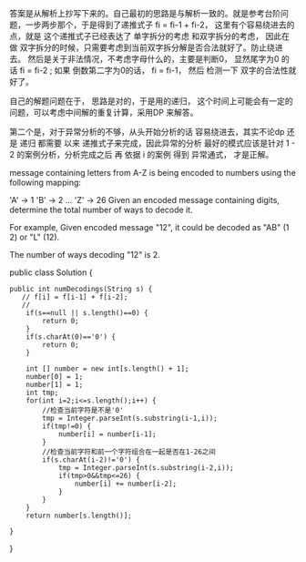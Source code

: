 答案是从解析上抄写下来的。自己最初的思路是与解析一致的。就是参考台阶问题，一步两步那个，于是得到了递推式子 fi = fi-1 + fi-2， 这里有个容易绕进去的点，就是 这个递推式子已经表达了 单字拆分的考虑 和双字拆分的考虑， 因此在做 双字拆分的时候，只需要考虑到当前双字拆分解是否合法就好了。防止绕进去。  然后是关于非法情况，不考虑字母什么的，主要是判断0，  显然尾字为0 的话  fi = fi-2 ; 如果 倒数第二字为0的话， fi = fi-1， 然后 检测一下 双字的合法性就好了。

自己的解题问题在于， 思路是对的，于是用的递归， 这个时间上可能会有一定的问题，可以考虑中间解的重复计算，采用DP 来解答。

第二个是，对于异常分析的不够，从头开始分析的话 容易绕进去，其实不论dp 还是 递归 都需要 以来 递推式子来完成，因此异常的分析 最好的模式应该是针对 1 -  2 的案例分析，分析完成之后 再 依据 i 的案例 得到 异常通式， 才是正解。


 message containing letters from A-Z is being encoded to numbers using the following mapping:

'A' -> 1
'B' -> 2
...
'Z' -> 26
Given an encoded message containing digits, determine the total number of ways to decode it.

For example,
Given encoded message "12", it could be decoded as "AB" (1 2) or "L" (12).

The number of ways decoding "12" is 2.


public class Solution {

    
    public int numDecodings(String s) {
       // f[i] = f[i-1] + f[i-2];
       // 
        if(s==null || s.length()==0) {  
            return 0;  
        }  
        if(s.charAt(0)=='0') {  
            return 0;  
        }  
          
        int [] number = new int[s.length() + 1];  
        number[0] = 1;  
        number[1] = 1;  
        int tmp;  
        for(int i=2;i<=s.length();i++) {  
            //检查当前字符是不是'0'  
            tmp = Integer.parseInt(s.substring(i-1,i));  
            if(tmp!=0) {              
                number[i] = number[i-1];  
            }  
            //检查当前字符和前一个字符组合在一起是否在1-26之间  
            if(s.charAt(i-2)!='0') {  
                tmp = Integer.parseInt(s.substring(i-2,i));  
                if(tmp>0&&tmp<=26) {  
                    number[i] += number[i-2];  
                }  
            }  
        }  
        return number[s.length()];  
        
    }
    
    
}
